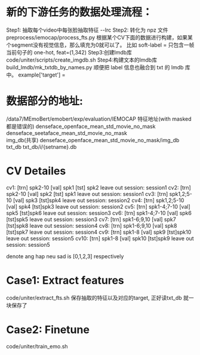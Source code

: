 # 新的下游任务的数据处理流程：
Step1: 抽取每个video中每张脸抽取特征 --lrc
Step2: 转化为 npz 文件
    preprocess/iemocap/process_fts.py
    根据某个CV下面的数据进行构建，如果某个segment没有视觉信息，那么填充为0就可以了。
    比如 soft-label = 只包含一帧当前句子的 one-hot, feat=(1,342)
Step3:创建lmdb库
    code/uniter/scripts/create_imgdb.sh
Step4:构建文本的lmdb库
    build_lmdb/mk_txtdb_by_names.py
    顺便把 label 信息也融合到 txt 的 lmdb 库中。
    example['target'] = 

# 数据部分的地址:
/data7/MEmoBert/emobert/exp/evaluation/IEMOCAP
    特征地址(with masked都是错误的)
        denseface_openface_mean_std_movie_no_mask\
        denseface_seetaface_mean_std_movie_no_mask\
    img_db(共享)
        denseface_openface_mean_std_movie_no_mask/img_db
    txt_db
        txt_db/${i}/${setname}.db

# CV Detailes
cv1: [trn] spk2-10 [val] spk1 [tst] spk2        leave out session: session1
cv2: [trn] spk2-10 [val] spk2 [tst] spk1        leave out session: session1
cv3: [trn] spk1,2;5-10 [val] spk3 [tst]spk4     leave out session: session2
cv4: [trn] spk1,2;5-10 [val] spk4 [tst]spk3     leave out session: session2
cv5: [trn] spk1-4;7-10 [val] spk5 [tst]spk6     leave out session: session3
cv6: [trn] spk1-4;7-10 [val] spk6 [tst]spk5     leave out session: session3
cv7: [trn] spk1-6;9,10 [val] spk7 [tst]spk8     leave out session: session4
cv8: [trn] spk1-6;9,10 [val] spk8 [tst]spk7     leave out session: session4
cv9: [trn] spk1-8 [val] spk9 [tst]spk10         leave out session: session5
cv10: [trn] spk1-8 [val] spk10 [tst]spk9        leave out session: session5

denote ang hap neu sad is [0,1,2,3] respectively

# Case1: Extract features
code/uniter/extract_fts.sh
保存抽取的特征以及对应的target, 正好读txt_db 就一块保存了

# Case2: Finetune
code/uniter/train_emo.sh